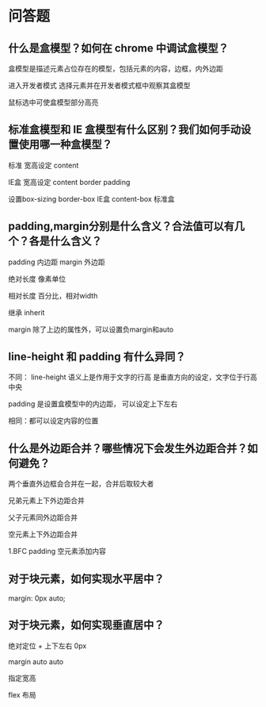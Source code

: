 # 问答题
## 什么是盒模型？如何在 chrome 中调试盒模型？

盒模型是描述元素占位存在的模型，包括元素的内容，边框，内外边距

进入开发者模式 选择元素并在开发者模式框中观察其盒模型

鼠标选中可使盒模型部分高亮

## 标准盒模型和 IE 盒模型有什么区别？我们如何手动设置使用哪一种盒模型？

标准 宽高设定 content

IE盒 宽高设定 content border padding

设置box-sizing border-box IE盒 content-box 标准盒


## padding,margin分别是什么含义？合法值可以有几个？各是什么含义？

padding 内边距 margin 外边距

绝对长度 像素单位

相对长度 百分比，相对width

继承 inherit

margin 除了上边的属性外，可以设置负margin和auto

## line-height 和 padding 有什么异同？

不同：
line-height 语义上是作用于文字的行高 是垂直方向的设定，文字位于行高中央

padding 是设置盒模型中的内边距， 可以设定上下左右

相同：都可以设定内容的位置

## 什么是外边距合并？哪些情况下会发生外边距合并？如何避免？

两个垂直外边框会合并在一起，合并后取较大者

兄弟元素上下外边距合并

父子元素同外边距合并

空元素上下外边距合并

1.BFC padding 空元素添加内容

## 对于块元素，如何实现水平居中？

margin: 0px auto;

## 对于块元素，如何实现垂直居中？

绝对定位 + 上下左右 0px

margin auto auto

指定宽高

flex 布局
